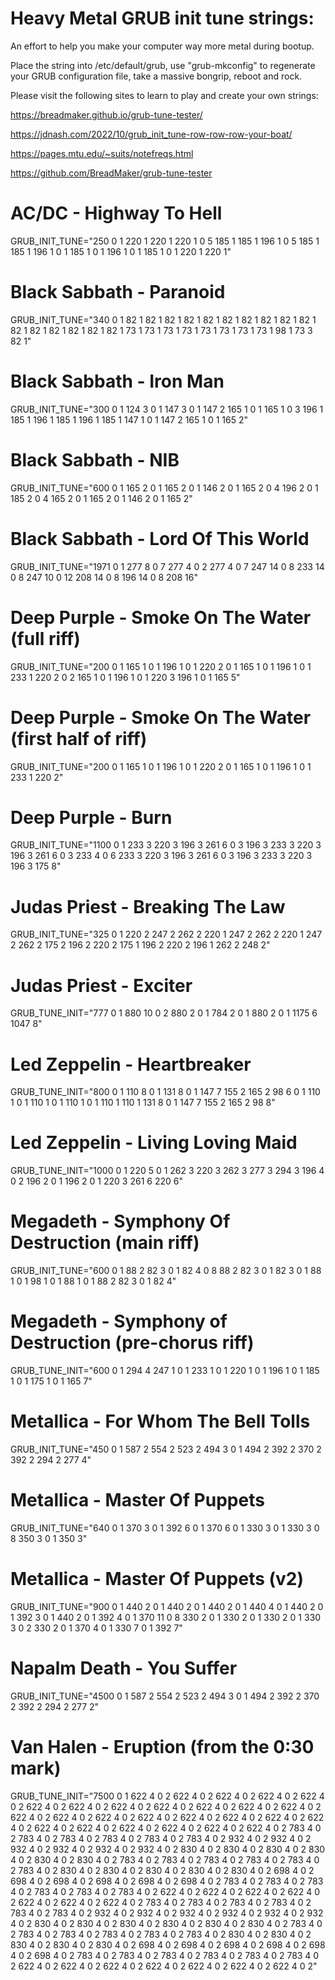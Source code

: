 # Heavy Metal GRUB init tune strings:

An effort to help you make your computer way more metal during bootup.

Place the string into /etc/default/grub, use "grub-mkconfig" to regenerate your GRUB configuration file, take a massive bongrip, reboot and rock.

Please visit the following sites to learn to play and create your own strings:

https://breadmaker.github.io/grub-tune-tester/

https://jdnash.com/2022/10/grub_init_tune-row-row-row-your-boat/

https://pages.mtu.edu/~suits/notefreqs.html

https://github.com/BreadMaker/grub-tune-tester

# AC/DC - Highway To Hell
GRUB_INIT_TUNE="250 0 1 220 1 220 1 220 1 0 5 185 1 185 1 196 1 0 5 185 1 185 1 196 1 0 1 185 1 0 1 196 1 0 1 185 1 0 1 220 1 220 1"

# Black Sabbath - Paranoid
GRUB_INIT_TUNE="340 0 1 82 1 82 1 82 1 82 1 82 1 82 1 82 1 82 1 82 1 82 1 82 1 82 1 82 1 82 1 82 1 82 1 73 1 73 1 73 1 73 1 73 1 73 1 73 1 73 1 98 1 73 3 82 1"

# Black Sabbath - Iron Man
GRUB_INIT_TUNE="300 0 1 124 3 0 1 147 3 0 1 147 2 165 1 0 1 165 1 0 3 196 1 185 1 196 1 185 1 196 1 185 1 147 1 0 1 147 2 165 1 0 1 165 2"

# Black Sabbath - NIB
GRUB_INIT_TUNE="600 0 1 165 2 0 1 165 2 0 1 146 2 0 1 165 2 0 4 196 2 0 1 185 2 0 4 165 2 0 1 165 2 0 1 146 2 0 1 165 2"

# Black Sabbath - Lord Of This World
GRUB_INIT_TUNE="1971 0 1 277 8 0 7 277 4 0 2 277 4 0 7 247 14 0 8 233 14 0 8 247 10 0 12 208 14 0 8 196 14 0 8 208 16"

# Deep Purple - Smoke On The Water (full riff)
GRUB_INIT_TUNE="200 0 1 165 1 0 1 196 1 0 1 220 2 0 1 165 1 0 1 196 1 0 1 233 1 220 2 0 2 165 1 0 1 196 1 0 1 220 3 196 1 0 1 165 5"

# Deep Purple - Smoke On The Water (first half of riff)
GRUB_INIT_TUNE="200 0 1 165 1 0 1 196 1 0 1 220 2 0 1 165 1 0 1 196 1 0 1 233 1 220 2"

# Deep Purple - Burn
GRUB_INIT_TUNE="1100 0 1 233 3 220 3 196 3 261 6 0 3 196 3 233 3 220 3 196 3 261 6 0 3 233 4 0 6 233 3 220 3 196 3 261 6 0 3 196 3 233 3 220 3 196 3 175 8"

# Judas Priest - Breaking The Law
GRUB_INIT_TUNE="325 0 1 220 2 247 2 262 2 220 1 247 2 262 2 220 1 247 2 262 2 175 2 196 2 220 2 175 1 196 2 220 2 196 1 262 2 248 2"

# Judas Priest - Exciter
GRUB_TUNE_INIT="777 0 1 880 10 0 2 880 2 0 1 784 2 0 1 880 2 0 1 1175 6 1047 8"

# Led Zeppelin - Heartbreaker
GRUB_TUNE_INIT="800 0 1 110 8 0 1 131 8 0 1 147 7 155 2 165 2 98 6 0 1 110 1 0 1 110 1 0 1 110 1 0 1 110 1 110 1 131 8 0 1 147 7 155 2 165 2 98 8"

# Led Zeppelin - Living Loving Maid
GRUB_TUNE_INIT="1000 0 1 220 5 0 1 262 3 220 3 262 3 277 3 294 3 196 4 0 2 196 2 0 1 196 2 0 1 220 3 261 6 220 6"

# Megadeth - Symphony Of Destruction (main riff)
GRUB_INIT_TUNE="600 0 1 88 2 82 3 0 1 82 4 0 8 88 2 82 3 0 1 82 3 0 1 88 1 0 1 98 1 0 1 88 1 0 1 88 2 82 3 0 1 82 4"

# Megadeth - Symphony of Destruction (pre-chorus riff)
GRUB_TUNE_INIT="600 0 1 294 4 247 1 0 1 233 1 0 1 220 1 0 1 196 1 0 1 185 1 0 1 175 1 0 1 165 7"

# Metallica - For Whom The Bell Tolls
GRUB_INIT_TUNE="450 0 1 587 2 554 2 523 2 494 3 0 1 494 2 392 2 370 2 392 2 294 2 277 4"

# Metallica - Master Of Puppets
GRUB_INIT_TUNE="640 0 1 370 3 0 1 392 6 0 1 370 6 0 1 330 3 0 1 330 3 0 8 350 3 0 1 350 3"

# Metallica - Master Of Puppets (v2)
GRUB_INIT_TUNE="900 0 1 440 2 0 1 440 2 0 1 440 2 0 1 440 4 0 1 440 2 0 1 392 3 0 1 440 2 0 1 392 4 0 1 370 11 0 8 330 2 0 1 330 2 0 1 330 2 0 1 330 3 0 2 330 2 0 1 370 4 0 1 330 7 0 1 392 7"

# Napalm Death - You Suffer
GRUB_INIT_TUNE="4500 0 1 587 2 554 2 523 2 494 3 0 1 494 2 392 2 370 2 392 2 294 2 277 2"

# Van Halen - Eruption (from the 0:30 mark)
GRUB_TUNE_INIT="7500 0 1 622 4 0 2 622 4 0 2 622 4 0 2 622 4 0 2 622 4 0 2 622 4 0 2 622 4 0 2 622 4 0 2 622 4 0 2 622 4 0 2 622 4 0 2 622 4 0 2 622 4 0 2 622 4 0 2 622 4 0 2 622 4 0 2 622 4 0 2 622 4 0 2 622 4 0 2 622 4 0 2 622 4 0 2 622 4 0 2 622 4 0 2 622 4 0 2 622 4 0 2 622 4 0 2 783 4 0 2 783 4 0 2 783 4 0 2 783 4 0 2 783 4 0 2 783 4 0 2 932 4 0 2 932 4 0 2 932 4 0 2 932 4 0 2 932 4 0 2 932 4 0 2 830 4 0 2 830 4 0 2 830 4 0 2 830 4 0 2 830 4 0 2 830 4 0 2 783 4 0 2 783 4 0 2 783 4 0 2 783 4 0 2 783 4 0 2 783 4 0 2 830 4 0 2 830 4 0 2 830 4 0 2 830 4 0 2 830 4 0 2 698 4 0 2 698 4 0 2 698 4 0 2 698 4 0 2 698 4 0 2 698 4 0 2 783 4 0 2 783 4 0 2 783 4 0 2 783 4 0 2 783 4 0 2 783 4 0 2 622 4 0 2 622 4 0 2 622 4 0 2 622 4 0 2 622 4 0 2 622 4 0 2 622 4 0 2 783 4 0 2 783 4 0 2 783 4 0 2 783 4 0 2 783 4 0 2 783 4 0 2 932 4 0 2 932 4 0 2 932 4 0 2 932 4 0 2 932 4 0 2 932 4 0 2 830 4 0 2 830 4 0 2 830 4 0 2 830 4 0 2 830 4 0 2 830 4 0 2 783 4 0 2 783 4 0 2 783 4 0 2 783 4 0 2 783 4 0 2 783 4 0 2 830 4 0 2 830 4 0 2 830 4 0 2 830 4 0 2 830 4 0 2 698 4 0 2 698 4 0 2 698 4 0 2 698 4 0 2 698 4 0 2 698 4 0 2 783 4 0 2 783 4 0 2 783 4 0 2 783 4 0 2 783 4 0 2 783 4 0 2 622 4 0 2 622 4 0 2 622 4 0 2 622 4 0 2 622 4 0 2 622 4 0 2 622 4 0 2"
